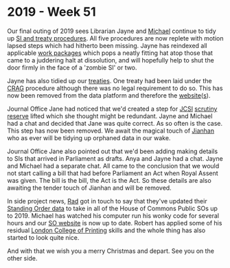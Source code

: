 # 2019 - Week 51

Our final outing of 2019 sees Librarian Jayne and [Michael](https://twitter.com/fantasticlife) continue to tidy up [SI and treaty procedures](https://ukparliament.github.io/ontologies/procedure/procedure-ontology.html#flowcharts). All five procedures are now replete with motion lapsed steps which had hitherto been missing. Jayne has reindexed all applicable [work packages](https://ukparliament.github.io/ontologies/procedure/procedure-ontology.html#d4e259) which pops a neatly fitting hat atop those that came to a juddering halt at dissolution, and will hopefully help to shut the door firmly in the face of a 'zombie SI' or two.

Jayne has also tidied up our [treaties](https://ukparliament.github.io/ontologies/procedure/flowcharts/crag-treaties/crag-treaties.pdf). One treaty had been laid under the [CRAG](http://www.legislation.gov.uk/ukpga/2010/25/contents) procedure although there was no legal requirement to do so. This has now been removed from the data platform and therefore the [website](https://api.parliament.uk/view/treaty)([s](https://treaties.parliament.uk/)).

Journal Office Jane had noticed that we'd created a step for [JCSI](https://www.parliament.uk/business/committees/committees-a-z/joint-select/statutory-instruments/) [scrutiny reserve](https://www.parliament.uk/business/publications/house-of-lords-publications/rules-and-guides-for-business/the-standing-orders-of-the-house-of-lords-relating-to-public-business/#jump-link-13) lifted which she thought might be redundant. Jayne and Michael had a chat and decided that Jane was quite correct. As so often is the case. This step has now been removed. We await the magical touch of [Jianhan](https://twitter.com/jianhanzhu) who as ever will be tidying up orphaned data in our wake.

Journal Office Jane also pointed out that we'd been adding making details to SIs that arrived in Parliament as drafts. Anya and Jayne had a chat. Jayne and Michael had a separate chat. All came to the conclusion that we would not start calling a bill that had before Parliament an Act when Royal Assent was given. The bill is the bill, the Act is the Act. So these details are also awaiting the tender touch of Jianhan and will be removed.

In side project news, [Rad](https://www.politics.ox.ac.uk/academic-faculty/radoslaw-zubek.html) got in touch to say that they've updated their [Standing Order data](https://parlrulesdata.org/versions_ukhcso.html) to take in all of the House of Commons Public SOs up to 2019. Michael has watched his computer run his wonky code for several hours and our [SO website](http://standing-orders.herokuapp.com/) is now up to date. Robert has applied some of his residual [London College of Printing](https://en.wikipedia.org/wiki/London_College_of_Communication) skills and the whole thing has also started to look quite nice.

And with that we wish you a merry Christmas and depart. See you on the other side.